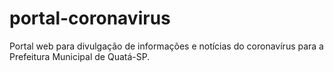 # portal-coronavirus
Portal web para divulgação de informações e notícias do coronavírus para a Prefeitura Municipal de Quatá-SP.
